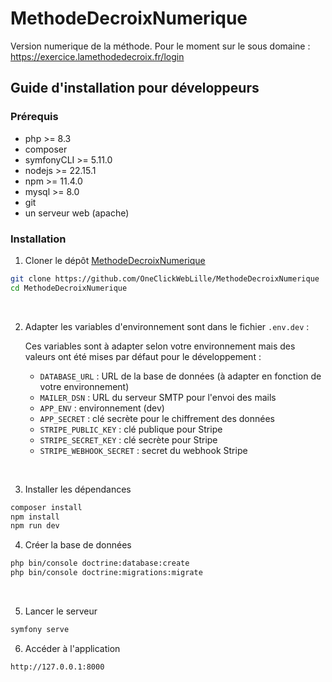 # MethodeDecroixNumerique
Version numerique de la méthode. Pour le moment sur le sous domaine : https://exercice.lamethodedecroix.fr/login 

## Guide d'installation pour développeurs
### Prérequis
- php >= 8.3
- composer
- symfonyCLI >= 5.11.0
- nodejs >= 22.15.1
- npm >= 11.4.0
- mysql >= 8.0
- git
- un serveur web (apache)

### Installation
1. Cloner le dépôt [MethodeDecroixNumerique](https://github.com/OneClickWebLille/MethodeDecroixNumerique)

```bash
git clone https://github.com/OneClickWebLille/MethodeDecroixNumerique
cd MethodeDecroixNumerique
```

<br>

2. Adapter les variables d'environnement sont dans le fichier `.env.dev` :

    Ces variables sont à adapter selon votre environnement mais des valeurs ont été mises par défaut pour le développement :
    
   - `DATABASE_URL` : URL de la base de données (à adapter en fonction de votre environnement)
   - `MAILER_DSN` : URL du serveur SMTP pour l'envoi des mails
   - `APP_ENV` : environnement (dev)
   - `APP_SECRET` : clé secrète pour le chiffrement des données
   - `STRIPE_PUBLIC_KEY` : clé publique pour Stripe
   - `STRIPE_SECRET_KEY` : clé secrète pour Stripe
   - `STRIPE_WEBHOOK_SECRET` : secret du webhook Stripe

<br>

3. Installer les dépendances
```bash
composer install
npm install
npm run dev
```

4. Créer la base de données
```bash
php bin/console doctrine:database:create
php bin/console doctrine:migrations:migrate
```

<br>

5. Lancer le serveur
```bash
symfony serve
```
6. Accéder à l'application
```bash
http://127.0.0.1:8000
```
